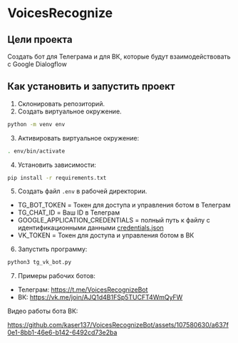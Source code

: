 # VoicesRecognize

## Цели проекта
Создать бот для Телеграма и для ВК, которые будут взаимодействовать с Google Dialogflow

## Как установить и запустить проект

1. Склонировать репозиторий.
2. Создать виртуальное окружение.
```bash
python -m venv env
```
3. Активировать виртуальное окружение:

```bash
. env/bin/activate
```
   
4. Установить зависимости:
```bash
pip install -r requirements.txt
```

5. Создать файл `.env` в рабочей директории.

* TG_BOT_TOKEN = Токен для доступа и управления ботом в Телеграм
* TG_CHAT_ID = Ваш ID в Телеграм
* GOOGLE_APPLICATION_CREDENTIALS = полный путь к файлу с идентификационными данными [credentials.json](https://cloud.google.com/dialogflow/es/docs/quick/setup#sdk)
* VK_TOKEN = Токен для доступа и управления ботом в ВК

6. Запустить программу:
```bash
python3 tg_vk_bot.py
```

7. Примеры рабочих ботов:
* Телеграм: https://t.me/VoicesRecognizeBot
* ВК: https://vk.me/join/AJQ1d4B1FSp5TUCFT4WmQyFW

Видео работы бота ВК:



https://github.com/kaser137/VoicesRecognizeBot/assets/107580630/a637f0e1-8bb1-46e6-b142-6492cd73e2ba

